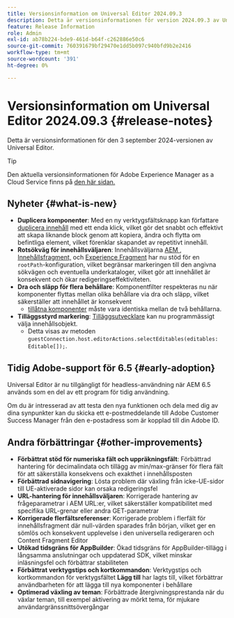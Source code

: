 ```yaml
---
title: Versionsinformation om Universal Editor 2024.09.3
description: Detta är versionsinformationen för version 2024.09.3 av Universal Editor.
feature: Release Information
role: Admin
exl-id: ab78b224-bde9-461d-b64f-c262886e50c6
source-git-commit: 760391679bf29470e1dd5b097c940bfd9b2e2416
workflow-type: tm+mt
source-wordcount: '391'
ht-degree: 0%

---
```


# Versionsinformation om Universal Editor 2024.09.3 {#release-notes}

Detta är versionsinformationen för den 3 september 2024-versionen av Universal Editor.

>[!TIP]
>
>Den aktuella versionsinformationen för Adobe Experience Manager as a Cloud Service finns på [den här sidan.](/help/release-notes/release-notes-cloud/release-notes-current.md)

## Nyheter {#what-is-new}

* **Duplicera komponenter**: Med en ny verktygsfältsknapp kan författare [duplicera innehåll](/help/sites-cloud/authoring/universal-editor/authoring.md#duplicating-components) med ett enda klick, vilket gör det snabbt och effektivt att skapa liknande block genom att kopiera, ändra och flytta om befintliga element, vilket förenklar skapandet av repetitivt innehåll.
* **Rotsökväg för innehållsväljaren**: Innehållsväljarna [AEM ](/help/implementing/universal-editor/field-types.md#aem-content), [Innehållsfragment,](/help/implementing/universal-editor/field-types.md#content-fragment) och [Experience Fragment](/help/implementing/universal-editor/field-types.md#experience-fragment) har nu stöd för en `rootPath`-konfiguration, vilket begränsar markeringen till den angivna sökvägen och eventuella underkataloger, vilket gör att innehållet är konsekvent och ökar redigeringseffektiviteten.
* **Dra och släpp för flera behållare**: Komponentfilter respekteras nu när komponenter flyttas mellan olika behållare via dra och släpp, vilket säkerställer att innehållet är konsekvent
   * [tillåtna komponenter](/help/implementing/universal-editor/customizing.md#filtering-components) måste vara identiska mellan de två behållarna.
* **Tilläggsstyrd markering**: [Tilläggsutvecklare](/help/implementing/universal-editor/customizing.md#extending) kan nu programmässigt välja innehållsobjekt.
   * Detta visas av metoden `guestConnection.host.editorActions.selectEditables(editables: Editable[]);`.

## Tidig Adobe-support för 6.5 {#early-adoption}

Universal Editor är nu tillgängligt för headless-användning när AEM 6.5 används som en del av ett program för tidig användning.

Om du är intresserad av att testa den nya funktionen och dela med dig av dina synpunkter kan du skicka ett e-postmeddelande till Adobe Customer Success Manager från den e-postadress som är kopplad till din Adobe ID.

## Andra förbättringar {#other-improvements}

* **Förbättrat stöd för numeriska fält och uppräkningsfält**: Förbättrad hantering för decimalindata och tillägg av min/max-gränser för flera fält för att säkerställa konsekvens och exakthet i innehållsposten
* **Förbättrad sidnavigering**: Lösta problem där växling från icke-UE-sidor till UE-aktiverade sidor kan orsaka redigeringsfel
* **URL-hantering för innehållsväljaren**: Korrigerade hantering av frågeparametrar i AEM URL:er, vilket säkerställer kompatibilitet med specifika URL-grenar eller andra GET-parametrar
* **Korrigerade flerfältsreferenser**: Korrigerade problem i flerfält för innehållsfragment där null-värden sparades från början, vilket ger en sömlös och konsekvent upplevelse i den universella redigeraren och Content Fragment Editor
* **Utökad tidsgräns för AppBuilder**: Ökad tidsgräns för AppBuilder-tillägg i långsamma anslutningar och uppdaterad SDK, vilket minskar inläsningsfel och förbättrar stabiliteten
* **Förbättrat verktygstips och kortkommandon**: Verktygstips och kortkommandon för verktygsfältet **Lägg till** har lagts till, vilket förbättrar användbarheten för att lägga till nya komponenter i behållare
* **Optimerad växling av teman**: Förbättrade återgivningsprestanda när du växlar teman, till exempel aktivering av mörkt tema, för mjukare användargränssnittsövergångar
